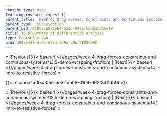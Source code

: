 ```yaml
---
content_type: page
learning_resource_types: []
parent_title: 'Week 4: Drag Forces, Constraints and Continuous Systems'
parent_type: CourseSection
parent_uid: 919a2c50-6eb4-551d-940b-b0dbab2356f0
title: 13.6 Summary of Differential Analysis
type: CourseSection
uid: d993643f-df0a-e364-c29a-d9cf58089992
---
```


« [Previous]({{< baseurl >}}/pages/week-4-drag-forces-constraints-and-continuous-systems/13.5-demo-wrapping-friction) | [Next]({{< baseurl >}}/pages/week-4-drag-forces-constraints-and-continuous-systems/14.1-intro-to-resistive-forces) »

{{< resource a0baa0be-ae3f-ae08-01b9-992f84ffdbf6 >}}

« [Previous]({{< baseurl >}}/pages/week-4-drag-forces-constraints-and-continuous-systems/13.5-demo-wrapping-friction) | [Next]({{< baseurl >}}/pages/week-4-drag-forces-constraints-and-continuous-systems/14.1-intro-to-resistive-forces) »